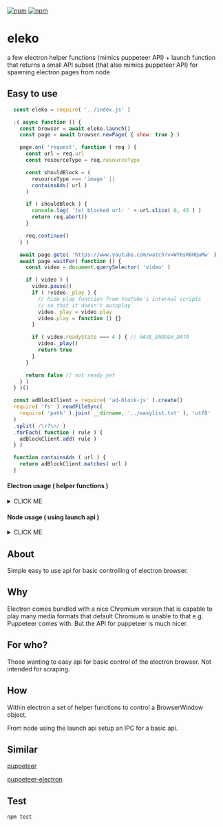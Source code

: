 [![npm](https://img.shields.io/npm/v/eleko.svg?maxAge=3600&style=flat-square)](https://www.npmjs.com/package/eleko)
[![npm](https://img.shields.io/npm/l/eleko.svg?maxAge=3600&style=flat-square)](https://github.com/talmobi/eleko/blob/master/LICENSE)

#  eleko
a few electron helper functions (mimics puppeteer API) + launch function that returns a small API subset (that also mimics puppeteer API) for spawning electron pages from node

## Easy to use
```javascript
  const eleko = require( '../index.js' )

  ;( async function () {
    const browser = await eleko.launch()
    const page = await browser.newPage( { show: true } )

    page.on( 'request', function ( req ) {
      const url = req.url
      const resourceType = req.resourceType

      const shouldBlock = (
        resourceType === 'image' ||
        containsAds( url )
      )

      if ( shouldBlock ) {
        console.log( '(x) blocked url: ' + url.slice( 0, 45 ) )
        return req.abort()
      }

      req.continue()
    } )

    await page.goto( 'https://www.youtube.com/watch?v=WY6sR6HQuMw' )
    await page.waitFor( function () {
      const video = document.querySelector( 'video' )

      if ( video ) {
        video.pause()
        if ( !video._play ) {
          // hide play function from YouTube's internal scripts
          // so that it doesn't autoplay
          video._play = video.play
          video.play = function () {}
        }

        if ( video.readyState === 4 ) { // HAVE_ENOUGH_DATA
          video._play()
          return true
        }
      }

      return false // not ready yet
    } )
  } )()

  const adBlockClient = require( 'ad-block-js' ).create()
  require( 'fs' ).readFileSync(
    require( 'path' ).join( __dirname, '../easylist.txt' ), 'utf8'
  )
  .split( /\r?\n/ )
  .forEach( function ( rule ) {
    adBlockClient.add( rule )
  } )

  function containsAds ( url ) {
    return adBlockClient.matches( url )
  }
```

#### Electron usage ( helper functions )
<details>
  <summary>CLICK ME</summary>

  ```javascript
    // this file is run with the electron binary
    const electron = require( 'electron' )
    const eleko = require( '../index.js' )

    // Module to control application life
    const app = electron.app
    // Module to create native browser window
    const BrowserWindow = electron.BrowserWindow

    app.on( 'ready', main )

    let mainWindow
    async function main () {
      // launch BrowserWindow with eleko.getDefaultOptions()
      mainWindow = new BrowserWindow( eleko.getDefaultOptions() )

      // block ads using a subset of easylist
      eleko.onrequest( mainWindow, function ( req ) {
          const url = req.url
          const shouldBlock = containsAds( url )
          if ( shouldBlock ) {
            console.log( '(x) blocked url: ' + url.slice( 0, 45 ) )
            return req.abort()
          }
          return req.continue()
      } )

      const url = 'https://www.youtube.com/watch?v=Gu2pVPWGYMQ'
      await eleko.goto( mainWindow, url )

      // waitFor string
      await eleko.waitFor( mainWindow, 'video' )

      // evaluate
      await eleko.evaluate( mainWindow, function () {
        const video = document.querySelector( 'video' )

        video.pause()

        video._play = video.play // keep reference to original
        video.play = function () {} // remove .play so that YouTube's scripts can't play it automatically
      } )

      // get title
      const title = await eleko.evaluate( mainWindow, function () {
        return document.title
      } )
      console.log( 'title: ' + title )

      // waitFor function
      await eleko.waitFor( mainWindow, function () {
        const el = document.querySelector( 'video' )
        // wait until we can play video
        return el && el.readyState === 4 // HAVE_ENOUGH_DATA
      } )

      // evaluate with args ( play video )
      await eleko.evaluate( mainWindow, function ( selector, data ) {
        const el = document.querySelector( selector )

        // call the original play function
        el[ data.function_name ]()
      }, 'video', { function_name: '_play' } )

      // print video duration periodically
      tick()
      async function tick () {
        const time = await eleko.evaluate( mainWindow, function () {
          const video = document.querySelector( 'video' )
          return {
            currentTime: video.currentTime,
            duration: video.duration
          }
        } )

        if ( time ) {
          console.log( `${ time.currentTime } / ${ time.duration }` )
        }

        setTimeout( tick, 1000 )
      }
    }

    function containsAds ( url ) {
      return adBlockClient.matches( url )
    }

    const fs = require( 'fs' )
    const path = require( 'path' )
    const adBlockClient = require( 'ad-block-js' ).create()
    fs.readFileSync(
      path.join( __dirname, '../easylist.txt' ), 'utf8'
    )
    .split( /\r?\n/ )
    .forEach( function ( rule ) {
      adBlockClient.add( rule )
    } )
  ```
</details>


#### Node usage ( using launch api )
<details>
  <summary>CLICK ME</summary>

  ```javascript
    const electron = require( 'electron' )
    const eleko = require( '../index.js' )

    const fs = require( 'fs' )
    const path = require( 'path' )

    main()

    async function main ()
    {
      // make sure you have electron installed
      // npm install --save electron ( tested on 7.1.11 )
      const browser = await eleko.launch()
      const page = await browser.newPage()

      const userAgent = await page.call( 'webContents.session.getUserAgent' )
      console.log( 'userAgent: ' + userAgent )

      // cancel or do something before requests
      page.on( 'request', function ( req ) {
        const url = req.url
        const resourceType = req.resourceType

        const shouldBlock = (
          resourceType === 'image' ||
          containsAds( url )
        )

        console.log( 'url: ' + url )
        console.log( 'contains ads: ' + containsAds( url ) )

        if ( shouldBlock ) return req.abort()
        req.continue()
      } )

      console.log( ' == GIRAFFE == ' )

      const url = 'https://www.youtube.com/watch?v=Gu2pVPWGYMQ'
      await page.goto( url )

      console.log( ' == PAGE LOADED == ' )

      const now = Date.now()
      await page.waitFor( 'video' )

      await page.waitFor( function () {
        return document.title.toLowerCase() !== 'youtube'
      } )

      const title = await page.evaluate(
        function ( selector ) {
          return document[ selector ]
        },
        'title'
      )

      console.log( 'title: ' + title )
      console.log( 'waited for: ' + ( Date.now() - now ) )

      await page.waitFor(
        function () {
          const v = document.querySelector( 'video' )
          if ( v ) {
            v.pause()

            // hide play fn so that YouTube's own scripts won't
            // auto play the video
            if ( !v._play ) {
              v._play = v.play
              v.play = function () {}
            }
          }
          // wait until page can be played
          return v && v.readyState === 4 // HAVE_ENOUGH_DATA
        }
      )

      await page.evaluate(
        function () {
          const v = document.querySelector( 'video' )
          v._play()
        }
      )

      // print video duration periodically
      tick()
      async function tick () {
        const time = await page.evaluate( function () {
          const video = document.querySelector( 'video' )
          return {
            currentTime: video.currentTime,
            duration: video.duration
          }
        } )

        if ( time ) {
          console.log( `${ time.currentTime } / ${ time.duration }` )
        }

        setTimeout( tick, 1000 )
      }
    }

    const adBlockClient = require( 'ad-block-js' ).create()
    fs.readFileSync(
      path.join( __dirname, '../easylist.txt' ), 'utf8'
    )
    .split( /\r?\n/ )
    .forEach( function ( rule ) {
      adBlockClient.add( rule )
    } )

    function containsAds ( url ) {
      console.log( 'calling containsAds: ' + url.slice( 0, 55 ) )
      return adBlockClient.matches( url )
    }
  ```
</details>

## About

Simple easy to use api for basic controlling of electron
browser.

## Why

Electron comes bundled with a nice Chromium version that is
capable to play many media formats that default Chromium is
unable to that e.g. Puppeteer comes with. But the API for
puppeteer is much nicer.

## For who?

Those wanting to easy api for basic control of the electron browser. Not intended for scraping.

## How

Within electron a set of helper functions to control a BrowserWindow object.

From node using the launch api setup an IPC for a basic api.

## Similar

[puppeteer](https://github.com/puppeteer/puppeteer)

[puppeteer-electron](https://www.npmjs.com/package/puppeteer-electron)

## Test
```
npm test
```

